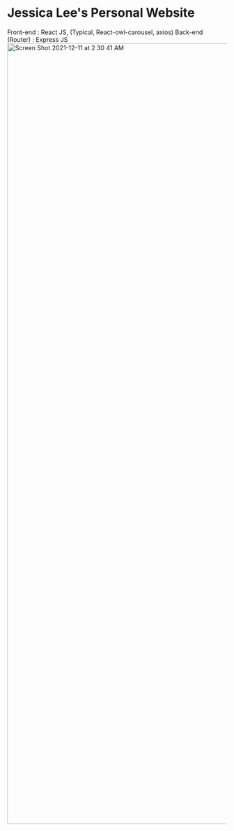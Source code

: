 # Jessica Lee's Personal Website

Front-end : React JS, (Typical, React-owl-carousel, axios)
Back-end (Router) : Express JS
<img width="1792" alt="Screen Shot 2021-12-11 at 2 30 41 AM" src="https://user-images.githubusercontent.com/79885174/145668621-0f7bc14c-1f76-4895-bdc2-3345a52b89d6.png">


